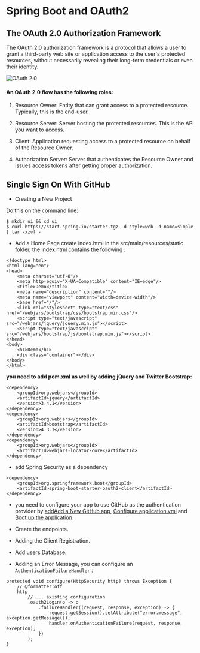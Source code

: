 # Spring Boot and OAuth2

## The OAuth 2.0 Authorization Framework
The OAuth 2.0 authorization framework is a protocol that allows a user to grant a third-party web site or application access to the user's protected resources, without necessarily revealing their long-term credentials or even their identity.

![OAuth 2.0](https://miro.medium.com/max/935/1*MR3NxY-jCGa9t7KShExnYg.png)
#### An OAuth 2.0 flow has the following roles:

1. Resource Owner: Entity that can grant access to a protected resource. Typically, this is the end-user.

2. Resource Server: Server hosting the protected resources. This is the API you want to access.

3. Client: Application requesting access to a protected resource on behalf of the Resource Owner.

4. Authorization Server: Server that authenticates the Resource Owner and issues access tokens after getting proper authorization. 

## Single Sign On With GitHub
* Creating a New Project

Do this on the command line:
```
$ mkdir ui && cd ui
$ curl https://start.spring.io/starter.tgz -d style=web -d name=simple | tar -xzvf -
```

* Add a Home Page
create index.html in the src/main/resources/static folder, the index.html contains the following :

```
<!doctype html>
<html lang="en">
<head>
    <meta charset="utf-8"/>
    <meta http-equiv="X-UA-Compatible" content="IE=edge"/>
    <title>Demo</title>
    <meta name="description" content=""/>
    <meta name="viewport" content="width=device-width"/>
    <base href="/"/>
    <link rel="stylesheet" type="text/css" href="/webjars/bootstrap/css/bootstrap.min.css"/>
    <script type="text/javascript" src="/webjars/jquery/jquery.min.js"></script>
    <script type="text/javascript" src="/webjars/bootstrap/js/bootstrap.min.js"></script>
</head>
<body>
	<h1>Demo</h1>
	<div class="container"></div>
</body>
</html>
```
**you need to add pom.xml as well by adding jQuery and Twitter Bootstrap:**

```
<dependency>
	<groupId>org.webjars</groupId>
	<artifactId>jquery</artifactId>
	<version>3.4.1</version>
</dependency>
<dependency>
	<groupId>org.webjars</groupId>
	<artifactId>bootstrap</artifactId>
	<version>4.3.1</version>
</dependency>
<dependency>
	<groupId>org.webjars</groupId>
	<artifactId>webjars-locator-core</artifactId>
</dependency>
```

* add Spring Security as a dependency

```
<dependency>
	<groupId>org.springframework.boot</groupId>
	<artifactId>spring-boot-starter-oauth2-client</artifactId>
</dependency>
```

* you need to configure your app to use GitHub as the authentication provider by [addAdd a New GitHub app](https://spring.io/guides/tutorials/spring-boot-oauth2/#github-register-application), [Configure application.yml](https://spring.io/guides/tutorials/spring-boot-oauth2/#github-application-config) and [Boot up the application](https://spring.io/guides/tutorials/spring-boot-oauth2/#github-boot-application).

* Create the endpoints.
* Adding the Client Registration.
* Add users Database.
* Adding an Error Message, you can configure an `AuthenticationFailureHandler` :

```
protected void configure(HttpSecurity http) throws Exception {
	// @formatter:off
	http
	    // ... existing configuration
	    .oauth2Login(o -> o
            .failureHandler((request, response, exception) -> {
			    request.getSession().setAttribute("error.message", exception.getMessage());
			    handler.onAuthenticationFailure(request, response, exception);
            })
        );
}
```


